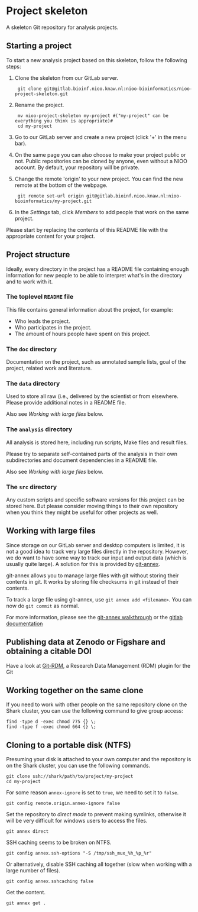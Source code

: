 Project skeleton
================

A skeleton Git repository for analysis projects.


Starting a project
------------------

To start a new analysis project based on this skeleton, follow the following steps:

1. Clone the skeleton from our GitLab server.

        git clone git@gitlab.bioinf.nioo.knaw.nl:nioo-bioinformatics/nioo-project-skeleton.git

2. Rename the project.

        mv nioo-project-skeleton my-project #("my-project" can be everything you think is appropriate)#
        cd my-project

3. Go to our GitLab server and create a new project (click '+' in the menu bar).

4. On the same page you can also choose to make your project public or not. Public repositories can be cloned by anyone, even without a NIOO account. By default, your repository will be private.

5. Change the remote 'origin' to your new project. You can find the new remote at the bottom of the webpage.

        git remote set-url origin git@gitlab.bioinf.nioo.knaw.nl:nioo-bioinformatics/my-project.git

6. In the *Settings* tab, click *Members* to add people that work on the same project.

Please start by replacing the contents of this README file with the appropriate content for your project.


Project structure
-----------------

Ideally, every directory in the project has a README file containing enough information for new people to be able to interpret what's in the directory and to work with it.


### The toplevel `README` file

This file contains general information about the project, for example:

- Who leads the project.
- Who participates in the project.
- The amount of hours people have spent on this project.


### The `doc` directory

Documentation on the project, such as annotated sample lists, goal of the project, related work and literature.


### The `data` directory

Used to store all raw (i.e., delivered by the scientist or from elsewhere. Please provide additional notes in a README file.

Also see *Working with large files* below.


### The `analysis` directory

All analysis is stored here, including run scripts, Make files and result files.

Please try to separate self-contained parts of the analysis in their own subdirectories and document dependencies in a README file.

Also see *Working with large files* below.


### The `src` directory

Any custom scripts and specific software versions for this project can be stored here. But please consider moving things to their own repository when you think they might be useful for other projects as well.


Working with large files
------------------------

Since storage on our GitLab server and desktop computers is limited, it is not a good idea to track very large files directly in the repository. However, we do want to have some way to track our input and output data (which is usually quite large). A solution for this is provided by [git-annex](http://git-annex.branchable.com/).

git-annex allows you to manage large files with git without storing their contents in git. It works by storing file checksums in git instead of their contents.

To track a large file using git-annex, use `git annex add <filename>`. You can now do `git commit` as normal.

For more information, please see the [git-annex walkthrough](http://git-annex.branchable.com/walkthrough/) or the [gitlab documentation](http://docs.gitlab.com/ee/workflow/git_annex.html#using-gitlab-git-annex)

Publishing data at Zenodo or Figshare and obtaining a citable DOI
-----------------------------------------------------------------
Have a look at [Git-RDM](https://github.com/ctjacobs/git-rdm), a Research Data Management (RDM) plugin for the Git

Working together on the same clone
----------------------------------

If you need to work with other people on the same repository clone on the Shark cluster, you can use the following command to give group access:

    find -type d -exec chmod 775 {} \;
    find -type f -exec chmod 664 {} \;

Cloning to a portable disk (NTFS)
---------------------------------

Presuming your disk is attached to your own computer and the repository is on
the Shark cluster, you can use the following commands.

    git clone ssh://shark/path/to/project/my-project
    cd my-project

For some reason `annex-ignore` is set to `true`, we need to set it to `false`.

    git config remote.origin.annex-ignore false

Set the repository to *direct mode* to prevent making symlinks, otherwise it
will be very difficult for windows users to access the files.

    git annex direct

SSH caching seems to be broken on NTFS.

    git config annex.ssh-options "-S /tmp/ssh_mux_%h_%p_%r"

Or alternatively, disable SSH caching all together (slow when working with a
large number of files).

    git config annex.sshcaching false

Get the content.

    git annex get .
